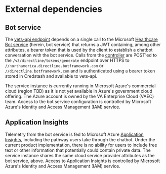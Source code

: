 # External dependencies

## Bot service

The [vets-api endpoint](endpoints.md) depends on a single call to the Microsoft [Healthcare Bot service](https://www.microsoft.com/en-us/research/project/health-bot/) (herein, bot service) that returns a JWT containing, among other attributes, a bearer token that is used by the client to establish a chatbot conversation with the bot service. Calls from the [controller](https://github.com/department-of-veterans-affairs/vets-api/blob/3c3f85a9dbfef6d733e7aaedefcf4bb8ac074537/app/controllers/v0/coronavirus_chatbot/tokens_controller.rb) are POST'ed to the `/v3/directline/tokens/generate` endpoint over HTTPS to `//northamerica.directline.botframework.com` or `//directline.botframework.com` and is authenticated using a bearer token stored in Credstash and available to vets-api.

The service instance is currently running in Microsoft Azure's commercial cloud (region TBD) as it is not yet available in Azure's government cloud offering. The Azure account is owned by the VA Enterprise Cloud (VAEC) team. Access to the bot service configuration is controlled by Microsoft Azure's Identity and Access Management (IAM) service.

## Application Insights

Telemetry from the bot service is fed to Microsoft Azure [Application Insights](https://docs.microsoft.com/en-us/azure/azure-monitor/app/app-insights-overview), including the pathway users take through the chatbot. Under the current product implementation, there is no ability for users to include free text or other information that potentially could contain private data. The service instance shares the same cloud service provider attributes as the bot service, above. Access to Application Insights is controlled by Microsoft Azure's Identity and Access Management (IAM) service.
